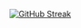 [![GitHub Streak](http://github-readme-streak-stats.herokuapp.com?user=cosminmp&theme=midnight-purple&hide_border=true&date_format=j%20M%5B%20Y%5D)](https://git.io/streak-stats)
